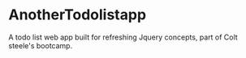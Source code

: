 # AnotherTodolistapp

A todo list web app built for refreshing Jquery concepts, part of Colt steele's bootcamp.
